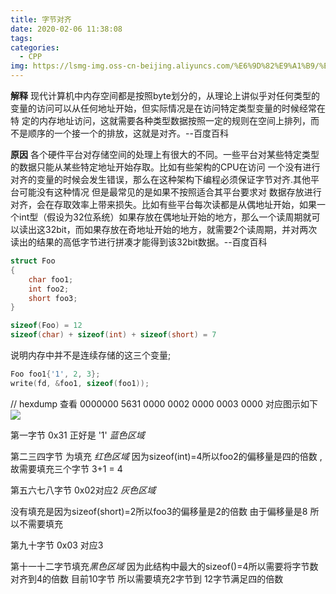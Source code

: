 ```yaml
---
title: 字节对齐
date: 2020-02-06 11:38:08
tags:
categories:
  - CPP
img: https://lsmg-img.oss-cn-beijing.aliyuncs.com/%E6%9D%82%E9%A1%B9/%E5%AD%97%E8%8A%82%E5%AF%B9%E9%BD%90.png
---
```


**解释**
现代计算机中内存空间都是按照byte划分的，从理论上讲似乎对任何类型的变量的访问可以从任何地址开始，但实际情况是在访问特定类型变量的时候经常在特 定的内存地址访问，这就需要各种类型数据按照一定的规则在空间上排列，而不是顺序的一个接一个的排放，这就是对齐。--百度百科

**原因**
各个硬件平台对存储空间的处理上有很大的不同。一些平台对某些特定类型的数据只能从某些特定地址开始存取。比如有些架构的CPU在访问 一个没有进行对齐的变量的时候会发生错误，那么在这种架构下编程必须保证字节对齐.其他平台可能没有这种情况
但是最常见的是如果不按照适合其平台要求对 数据存放进行对齐，会在存取效率上带来损失。比如有些平台每次读都是从偶地址开始，如果一个int型（假设为32位系统）如果存放在偶地址开始的地方，那么一个读周期就可以读出这32bit，而如果存放在奇地址开始的地方，就需要2个读周期，并对两次读出的结果的高低字节进行拼凑才能得到该32bit数据。--百度百科


```c++
struct Foo
{
    char foo1;
    int foo2;
    short foo3;
}

sizeof(Foo) = 12
sizeof(char) + sizeof(int) + sizeof(short) = 7
```
说明内存中并不是连续存储的这三个变量;

```c++
Foo foo1{'1', 2, 3};
write(fd, &foo1, sizeof(foo1));
```
// hexdump 查看
0000000 5631 0000 0002 0000 0003 0000
对应图示如下
![](https://lsmg-img.oss-cn-beijing.aliyuncs.com/%E6%9D%82%E9%A1%B9/%E5%AD%97%E8%8A%82%E5%AF%B9%E9%BD%90.png)

第一字节 0x31 正好是 '1' *蓝色区域*

第二三四字节 为填充 *红色区域*
因为sizeof(int)=4所以foo2的偏移量是四的倍数 , 故需要填充三个字节 3+1 = 4

第五六七八字节 0x02对应2 *灰色区域*

没有填充是因为sizeof(short)=2所以foo3的偏移量是2的倍数 由于偏移量是8 所以不需要填充

第九十字节 0x03 对应3

第十一十二字节填充*黑色区域*
因为此结构中最大的sizeof()=4所以需要将字节数对齐到4的倍数 目前10字节 所以需要填充2字节到
12字节满足四的倍数